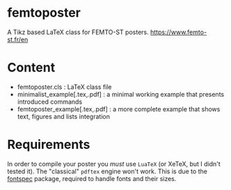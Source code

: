 # femtoposter
A Tikz based LaTeX class for FEMTO-ST posters.
https://www.femto-st.fr/en

# Content
- femtoposter.cls : LaTeX class file
- minimalist_example[.tex,.pdf] : a minimal working example that presents introduced commands
- femtoposter_example[.tex,.pdf] : a more complete example that shows text, figures and lists integration

# Requirements
In order to compile your poster you *must* use `LuaTeX` (or XeTeX, but I didn't tested it). The "classical" `pdftex` engine won't work.
This is due to the [fontspec](https://ctan.org/pkg/fontspec) package, required to handle fonts and their sizes.
